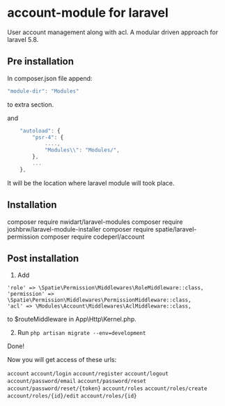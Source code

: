 # account-module for laravel
User account management along with acl. A modular driven approach for laravel 5.8.

## Pre installation
In composer.json file append:
```javascript
"module-dir": "Modules"
```
to extra section. 

and 

```javascript
    "autoload": {
        "psr-4": {
            ....,
            "Modules\\": "Modules/",
        },
        ...
    },
```

It will be the location where laravel module will took place.

## Installation
composer require nwidart/laravel-modules
composer require joshbrw/laravel-module-installer
composer require spatie/laravel-permission
composer require codeperl/account

## Post installation
1. Add 
```
'role' => \Spatie\Permission\Middlewares\RoleMiddleware::class,
'permission' => \Spatie\Permission\Middlewares\PermissionMiddleware::class,
'acl' => \Modules\Account\Middlewares\AclMiddleware::class,
```

   to $routeMiddleware in App\Http\Kernel.php.
   
2. Run ```php artisan migrate --env=development```

Done!

Now you will get access of these urls:

```account```
```account/login```
```account/register```
```account/logout```
```account/password/email```
```account/password/reset```
```account/password/reset/{token}```
```account/roles```
```account/roles/create```
```account/roles/{id}/edit```
```account/roles/{id}```

